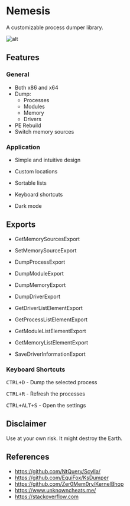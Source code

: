 # Nemesis

A customizable process dumper library.

![alt](https://user-images.githubusercontent.com/26800596/55280408-94fcc680-5325-11e9-945b-912a16b1ed5d.jpg)

## Features

### General

- Both x86 and x64
- Dump:
  - Processes 
  - Modules
  - Memory
  - Drivers
- PE Rebuild
- Switch memory sources

### Application

- Simple and intuitive design

- Custom locations

- Sortable lists

- Keyboard shortcuts

- Dark mode

## Exports

- GetMemorySourcesExport

- SetMemorySourceExport
  
  

- DumpProcessExport

- DumpModuleExport

- DumpMemoryExport

- DumpDriverExport



- GetDriverListElementExport

- GetProcessListElementExport

- GetModuleListElementExport

- GetMemoryListElementExport



- SaveDriverInformationExport

### Keyboard Shortcuts

<kbd>CTRL+D</kbd> - Dump the selected process

<kbd>CTRL+R</kbd> - Refresh the processes

<kbd>CTRL+ALT+S</kbd> - Open the settings

## Disclaimer

Use at your own risk. It might destroy the Earth. 

## References

- https://github.com/NtQuery/Scylla/
- https://github.com/EquiFox/KsDumper
- https://github.com/Zer0Mem0ry/KernelBhop
- https://www.unknowncheats.me/
- https://stackoverflow.com
